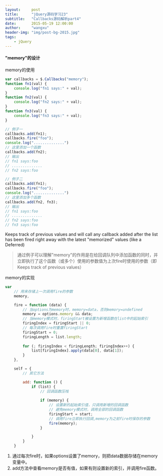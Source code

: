 ```yaml
---
layout:     post
title:      "jQuery源码学习23"
subtitle:   "Callbacks源码解析part4"
date:       2015-05-19 12:00:00
author:     "wangxu"
header-img: "img/post-bg-2015.jpg"
tags:
    - jQuery
---
```


#### "memory"的设计

memory的使用

```javascript
var callbacks = $.Callbacks("memory");
function fn1(val) {
    console.log("fn1 says:" + val);
}
function fn2(val) {
    console.log("fn2 says:" + val);
}
function fn3(val) {
    console.log("fn3 says:" + val);
}

// 例子一
callbacks.add(fn1);
callbacks.fire("foo");
console.log("..............")
// 这里添加一个函数
callbacks.add(fn2);
// 输出
// fn1 says:foo
// ..............
// fn2 says:foo

// 例子二
callbacks.add(fn1);
callbacks.fire("foo");
console.log("..............")
// 这里添加多个函数
callbacks.add(fn2, fn3);
// 输出
// fn1 says:foo
// ..............
// fn2 says:foo
// fn3 says:foo
```
Keeps track of previous values and will call any callback added after the list has been fired right away with the latest "memorized" values (like a Deferred)
> 通过例子可以理解"memory"的作用是在给回调队列中添加函数的同时，并立即执行了这个函数（或多个）使用的参数值为上次fire时使用的参数（即Keeps track of previous values）

memory的实现

```javascript
var 
	// 用来存储上一次调用fire的参数
	memory,

	fire = function (data) {
		// 当options为memory时，memory=data，否则memory=undefined
		memory = options.memory && data;
		// 当memory模式时，firingStart被设置为新增函数在list中的起始索引
		firingIndex = firingStart || 0;
		// 每次调用fire时重置firingStart
		firingStart = 0;
		firingLength = list.length;
		
		for (; firingIndex < firingLength; firingIndex++) {
			list[firingIndex].apply(data[0], data[1]);
		}
	},

	self = {
		// 其它方法

		add: function () {
			if (list) {
				// 回调函数压栈
				
				if (memory) {
					// 设置新的起始索引值，只调用新增的回调函数
					// 避免memory模式时，调用全部的回调函数
					firingStart = start;
					// 调用fire立即执行回调,memory为之前fire时保存的参数
					fire(memory);
				}

			}
		}
	}
```
1. 通过每次fire时，如果options设置了memory，则把data数据存储在memory变量中。
2. add方法中查看memory是否有值，如果有则设置新的索引，并调用fire函数。